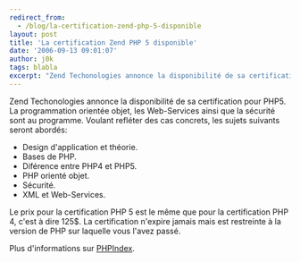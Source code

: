 ```yaml
---
redirect_from:
  - /blog/la-certification-zend-php-5-disponible
layout: post
title: 'La certification Zend PHP 5 disponible'
date: '2006-09-13 09:01:07'
author: j0k
tags: blabla
excerpt: "Zend Techonologies annonce la disponibilité de sa certification pour PHP5. La programmation orientée objet, les Web-Services ainsi que la sécurité sont au programme. Voulant refléter des cas concrets, les sujets suivants seront abordés:     \n* Design d'application et théorie.   * Bases de PHP.   * Diférence entre PHP4 et PHP5.   * PHP orienté      …"
---
```


Zend Techonologies annonce la disponibilité de sa certification pour PHP5. La programmation orientée objet, les Web-Services ainsi que la sécurité sont au programme. Voulant refléter des cas concrets, les sujets suivants seront abordés:
* Design d'application et théorie.
* Bases de PHP.
* Diférence entre PHP4 et PHP5.
* PHP orienté objet.
* Sécurité.
* XML et Web-Services.

Le prix pour la certification PHP 5 est le même que pour la certification PHP 4, c'est à dire 125$. La certification n'expire jamais mais est restreinte à la version de PHP sur laquelle vous l'avez passé.

Plus d'informations sur [PHPIndex](http://www.phpindex.com/index.php/2006/09/13/2452-certification-zend-php5).

